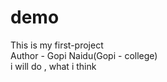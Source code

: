 # demo
This is my first-project
<br>
Author - Gopi Naidu(Gopi - college)
<br>
i will do , what i think
